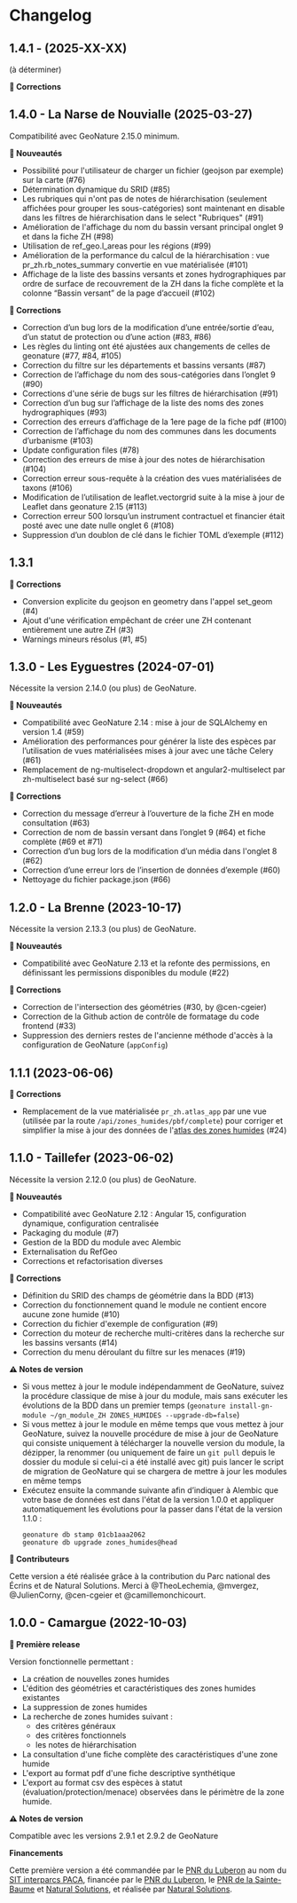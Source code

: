 # Changelog

## 1.4.1 - (2025-XX-XX)

(à déterminer)

**🐛 Corrections**

## 1.4.0 - La Narse de Nouvialle (2025-03-27)

Compatibilité avec GeoNature 2.15.0 minimum.

**🚀 Nouveautés**

- Possibilité pour l'utilisateur de charger un fichier (geojson par exemple) sur la carte (#76)
- Détermination dynamique du SRID (#85)
- Les rubriques qui n'ont pas de notes de hiérarchisation (seulement affichées pour grouper les sous-catégories) sont maintenant en disable dans les filtres de hiérarchisation dans le select "Rubriques" (#91)
- Amélioration de l'affichage du nom du bassin versant principal onglet 9 et dans la fiche ZH (#98)
- Utilisation de ref_geo.l_areas pour les régions (#99)
- Amélioration de la performance du calcul de la hiérarchisation : vue pr_zh.rb_notes_summary convertie en vue matérialisée (#101)
- Affichage de la liste des bassins versants et zones hydrographiques par ordre de surface de recouvrement de la ZH dans la fiche complète et la colonne “Bassin versant” de la page d’accueil (#102)

**🐛 Corrections**

- Correction d’un bug lors de la modification d’une entrée/sortie d’eau, d’un statut de protection ou d’une action (#83, #86)
- Les règles du linting ont été ajustées aux changements de celles de geonature (#77, #84, #105)
- Correction du filtre sur les départements et bassins versants (#87)
- Correction de l’affichage du nom des sous-catégories dans l’onglet 9 (#90)
- Corrections d'une série de bugs sur les filtres de hiérarchisation (#91)
- Correction d’un bug sur l’affichage de la liste des noms des zones hydrographiques (#93)
- Correction des erreurs d’affichage de la 1ere page de la fiche pdf (#100)
- Correction de l’affichage du nom des communes dans les documents d’urbanisme (#103)
- Update configuration files (#78)
- Correction des erreurs de mise à jour des notes de hiérarchisation (#104)
- Correction erreur sous-requête à la création des vues matérialisées de taxons (#106)
- Modification de l’utilisation de leaflet.vectorgrid suite à la mise à jour de Leaflet dans geonature 2.15 (#113)
- Correction erreur 500 lorsqu’un instrument contractuel et financier était posté avec une date nulle onglet 6 (#108)
- Suppression d’un doublon de clé dans le fichier TOML d’exemple (#112)

## 1.3.1

**🐛 Corrections**

- Conversion explicite du geojson en geometry dans l'appel set_geom (#4)
- Ajout d'une vérification empêchant de créer une ZH contenant entièrement une autre ZH (#3)
- Warnings mineurs résolus (#1, #5)

## 1.3.0 - Les Eyguestres (2024-07-01)

Nécessite la version 2.14.0 (ou plus) de GeoNature.

**🚀 Nouveautés**

- Compatibilité avec GeoNature 2.14 : mise à jour de SQLAlchemy en version 1.4 (#59)
- Amélioration des performances pour générer la liste des espèces par l’utilisation de vues matérialisées mises à jour avec une tâche Celery (#61)
- Remplacement de ng-multiselect-dropdown et angular2-multiselect par zh-multiselect basé sur ng-select (#66)

**🐛 Corrections**

- Correction du message d’erreur à l’ouverture de la fiche ZH en mode consultation (#63)
- Correction de nom de bassin versant dans l’onglet 9 (#64) et fiche complète (#69 et #71)
- Correction d’un bug lors de la modification d’un média dans l'onglet 8 (#62)
- Correction d’une erreur lors de l’insertion de données d’exemple (#60)
- Nettoyage du fichier package.json (#66)

## 1.2.0 - La Brenne (2023-10-17)

Nécessite la version 2.13.3 (ou plus) de GeoNature.

**🚀 Nouveautés**

- Compatibilité avec GeoNature 2.13 et la refonte des permissions, en définissant les permissions disponibles du module (#22)

**🐛 Corrections**

- Correction de l'intersection des géométries (#30, by @cen-cgeier)
- Correction de la Github action de contrôle de formatage du code frontend (#33)
- Suppression des derniers restes de l'ancienne méthode d'accès à la configuration de GeoNature (`appConfig`)

## 1.1.1 (2023-06-06)

**🐛 Corrections**

- Remplacement de la vue matérialisée `pr_zh.atlas_app` par une vue (utilisée par la route `/api/zones_humides/pbf/complete`) pour corriger et simplifier la mise à jour des données de l'[atlas des zones humides](https://github.com/PnX-SI/GeoNature-ZH-atlas) (#24)

## 1.1.0 - Taillefer (2023-06-02)

Nécessite la version 2.12.0 (ou plus) de GeoNature.

**🚀 Nouveautés**

- Compatibilité avec GeoNature 2.12 : Angular 15, configuration dynamique, configuration centralisée
- Packaging du module (#7)
- Gestion de la BDD du module avec Alembic
- Externalisation du RefGeo
- Corrections et refactorisation diverses

**🐛 Corrections**

- Définition du SRID des champs de géométrie dans la BDD (#13)
- Correction du fonctionnement quand le module ne contient encore aucune zone humide (#10)
- Correction du fichier d'exemple de configuration (#9)
- Correction du moteur de recherche multi-critères dans la recherche sur les bassins versants (#14)
- Correction du menu déroulant du filtre sur les menaces (#19)

**⚠️ Notes de version**

- Si vous mettez à jour le module indépendamment de GeoNature, suivez la procédure classique de mise à jour du module, mais sans exécuter les évolutions de la BDD dans un premier temps (`geonature install-gn-module ~/gn_module_ZH ZONES_HUMIDES --upgrade-db=false`)
- Si vous mettez à jour le module en même temps que vous mettez à jour GeoNature, suivez la nouvelle procédure de mise à jour de GeoNature qui consiste uniquement à télécharger la nouvelle version du module, la dézipper, la renommer (ou uniquement de faire un `git pull` depuis le dossier du module si celui-ci a été installé avec git) puis lancer le script de migration de GeoNature qui se chargera de mettre à jour les modules en même temps
- Exécutez ensuite la commande suivante afin d’indiquer à Alembic que votre base de données est dans l'état de la version 1.0.0 et appliquer automatiquement les évolutions pour la passer dans l'état de la version 1.1.0 :
  ```
  geonature db stamp 01cb1aaa2062
  geonature db upgrade zones_humides@head
  ```

**📝 Contributeurs**

Cette version a été réalisée grâce à la contribution du Parc national des Écrins et de Natural Solutions.
Merci à @TheoLechemia, @mvergez, @JulienCorny, @cen-cgeier et @camillemonchicourt.

## 1.0.0 - Camargue (2022-10-03)

**🚀 Première release**

Version fonctionnelle permettant :
- La création de nouvelles zones humides
- L'édition des géométries et caractéristiques des zones humides existantes
- La suppression de zones humides
- La recherche de zones humides suivant :
  - des critères généraux
  - des critères fonctionnels
  - les notes de hiérarchisation
- La consultation d'une fiche complète des caractéristiques d'une zone humide
- L'export au format pdf d'une fiche descriptive synthétique
- L'export au format csv des espèces à statut (évaluation/protection/menace)
  observées dans le périmètre de la zone humide.

**⚠️ Notes de version**

Compatible avec les versions 2.9.1 et 2.9.2 de GeoNature

**Financements**

Cette première version a été commandée par le [PNR du Luberon](https://www.parcduluberon.fr/) au nom du [SIT interparcs PACA](http://geo.pnrpaca.org/), financée par le [PNR du Luberon](https://www.parcduluberon.fr/), le [PNR de la Sainte-Baume](https://www.pnr-saintebaume.fr/) et [Natural Solutions](https://www.natural-solutions.eu/), et réalisée par [Natural Solutions](https://www.natural-solutions.eu/).
